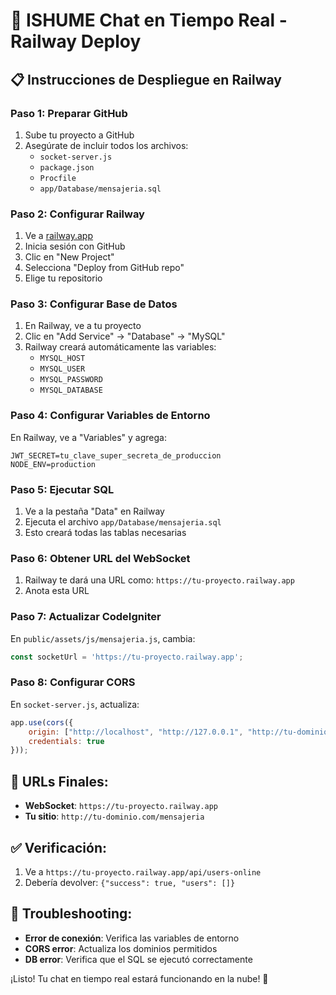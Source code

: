 # 🚀 ISHUME Chat en Tiempo Real - Railway Deploy

## 📋 Instrucciones de Despliegue en Railway

### **Paso 1: Preparar GitHub**
1. Sube tu proyecto a GitHub
2. Asegúrate de incluir todos los archivos:
   - `socket-server.js`
   - `package.json`
   - `Procfile`
   - `app/Database/mensajeria.sql`

### **Paso 2: Configurar Railway**
1. Ve a [railway.app](https://railway.app)
2. Inicia sesión con GitHub
3. Clic en "New Project"
4. Selecciona "Deploy from GitHub repo"
5. Elige tu repositorio

### **Paso 3: Configurar Base de Datos**
1. En Railway, ve a tu proyecto
2. Clic en "Add Service" → "Database" → "MySQL"
3. Railway creará automáticamente las variables:
   - `MYSQL_HOST`
   - `MYSQL_USER`
   - `MYSQL_PASSWORD`
   - `MYSQL_DATABASE`

### **Paso 4: Configurar Variables de Entorno**
En Railway, ve a "Variables" y agrega:
```
JWT_SECRET=tu_clave_super_secreta_de_produccion
NODE_ENV=production
```

### **Paso 5: Ejecutar SQL**
1. Ve a la pestaña "Data" en Railway
2. Ejecuta el archivo `app/Database/mensajeria.sql`
3. Esto creará todas las tablas necesarias

### **Paso 6: Obtener URL del WebSocket**
1. Railway te dará una URL como: `https://tu-proyecto.railway.app`
2. Anota esta URL

### **Paso 7: Actualizar CodeIgniter**
En `public/assets/js/mensajeria.js`, cambia:
```javascript
const socketUrl = 'https://tu-proyecto.railway.app';
```

### **Paso 8: Configurar CORS**
En `socket-server.js`, actualiza:
```javascript
app.use(cors({
    origin: ["http://localhost", "http://127.0.0.1", "http://tu-dominio.com"],
    credentials: true
}));
```

## 🎯 **URLs Finales:**
- **WebSocket**: `https://tu-proyecto.railway.app`
- **Tu sitio**: `http://tu-dominio.com/mensajeria`

## ✅ **Verificación:**
1. Ve a `https://tu-proyecto.railway.app/api/users-online`
2. Debería devolver: `{"success": true, "users": []}`

## 🔧 **Troubleshooting:**
- **Error de conexión**: Verifica las variables de entorno
- **CORS error**: Actualiza los dominios permitidos
- **DB error**: Verifica que el SQL se ejecutó correctamente

¡Listo! Tu chat en tiempo real estará funcionando en la nube! 🎉
